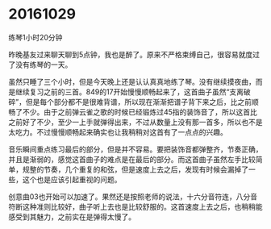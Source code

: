 # 20161029

练琴1小时20分钟

昨晚基友过来聊天聊到5点钟，我也是醉了。原来不严格束缚自己，很容易就度过了没有练琴的一天。

虽然只睡了三个小时，但是今天晚上还是认认真真地练了琴。没有继续摸夜曲，而是继续复习之前的三首。849的17开始慢慢顺畅起来了，这首曲子虽然“支离破碎”，但是每个部分都不是很难背谱，所以现在渐渐把谱子背下来之后，比之前顺畅了不少。由于之前弹云雀之歌的时候已经锻炼过45指的装饰音了，所以这首比之前好了不少，至少一上手就弹得出来，不过从数量上没有那一首多，所以也不是太吃力。不过慢慢顺畅起来确实也让我稍稍对这首有了一点点的兴趣。

音乐瞬间重点练习最后的部分，但是并不容易。要把装饰音都弹整齐，节奏正确，并且是渐弱的，感觉这首曲子的难点是在最后的部分。而这首曲子虽然左手比较简单，规整的节奏，几个重复的和弦，但是速度上去之后，发现有时候会漏掉了一些，这个也是应该引起重视的问题。

创意曲03也开始可以加速了。果然还是按照老师的说法，十六分音符连，八分音符断这种准则比较好，曲子听上去也是比较舒服的。这首速度上去之后，也稍稍能感受到其魅力，之前实在是弹得太慢了。
